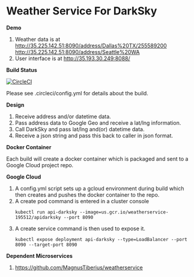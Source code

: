 # Weather Service For DarkSky

**Demo**
1. Weather data is at http://35.225.142.51:8090/address/Dallas%20TX/255589200
                      http://35.225.142.51:8090/address/Seattle%20WA
2. User interface is at http://35.193.30.249:8088/

**Build Status**

[![CircleCI](https://circleci.com/gh/MagnusTiberius/weatherservicedarksky.svg?style=svg)](https://circleci.com/gh/MagnusTiberius/weatherservicedarksky)

Please see .circleci/config.yml for details about the build.

**Design**
1. Receive address and/or datetime data.
2. Pass address data to Google Geo and receive a lat/lng information.
3. Call DarkSky and pass lat/lng and(or) datetime data.
4. Receive a json string and pass this back to caller in json format.

**Docker Container**

Each build will create a docker container which is packaged and sent to a Google Cloud project repo.


**Google Cloud**
1. A config.yml script sets up a gcloud environment during build which then creates and pushes the docker container to the repo.
2. A create pod command is entered in a cluster console
   ```
   kubectl run api-darksky --image=us.gcr.io/weatherservice-195512/apidarksky --port 8090
   ```
3. A create service command is then used to expose it.
   ```
   kubectl expose deployment api-darksky --type=LoadBalancer --port 8090 --target-port 8090
   ```


**Dependent Microservices**

1. https://github.com/MagnusTiberius/weatherservice
